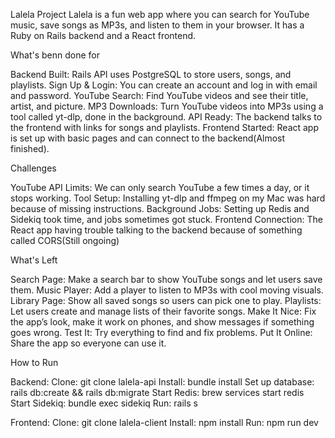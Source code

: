 Lalela Project
Lalela is a fun web app where you can search for YouTube music, save songs as MP3s, and listen to them in your browser. It has a Ruby on Rails backend and a React frontend.

What's benn done for

Backend Built: Rails API uses PostgreSQL to store users, songs, and playlists.
Sign Up & Login: You can create an account and log in with email and password.
YouTube Search: Find YouTube videos and see their title, artist, and picture.
MP3 Downloads: Turn YouTube videos into MP3s using a tool called yt-dlp, done in the background.
API Ready: The backend talks to the frontend with links for songs and playlists.
Frontend Started: React app is set up with basic pages and can connect to the backend(Almost finished).

Challenges

YouTube API Limits: We can only search YouTube a few times a day, or it stops working.
Tool Setup: Installing yt-dlp and ffmpeg on my Mac was hard because of missing instructions.
Background Jobs: Setting up Redis and Sidekiq took time, and jobs sometimes got stuck.
Frontend Connection: The React app having trouble talking to the backend because of something called CORS(Still ongoing)

What's Left

Search Page: Make a search bar to show YouTube songs and let users save them.
Music Player: Add a player to listen to MP3s with cool moving visuals.
Library Page: Show all saved songs so users can pick one to play.
Playlists: Let users create and manage lists of their favorite songs.
Make It Nice: Fix the app’s look, make it work on phones, and show messages if something goes wrong.
Test It: Try everything to find and fix problems.
Put It Online: Share the app so everyone can use it.

How to Run

Backend:
Clone: git clone lalela-api
Install: bundle install
Set up database: rails db:create && rails db:migrate
Start Redis: brew services start redis
Start Sidekiq: bundle exec sidekiq
Run: rails s


Frontend:
Clone: git clone lalela-client
Install: npm install
Run: npm run dev

